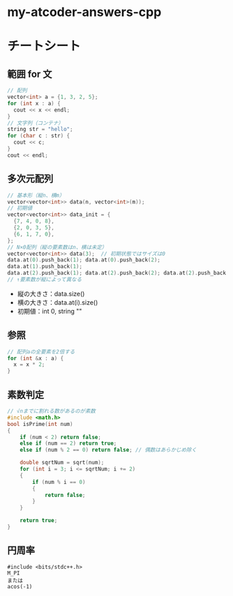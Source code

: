 # my-atcoder-answers-cpp

# チートシート

## 範囲 for 文

```c++
// 配列
vector<int> a = {1, 3, 2, 5};
for (int x : a) {
  cout << x << endl;
}
// 文字列（コンテナ）
string str = "hello";
for (char c : str) {
  cout << c;
}
cout << endl;
```

## 多次元配列

```c++
// 基本形（縦n、横m）
vector<vector<int>> data(n, vector<int>(m));
// 初期値
vector<vector<int>> data_init = {
  {7, 4, 0, 8},
  {2, 0, 3, 5},
  {6, 1, 7, 0},
};
// N×0配列（縦の要素数はn、横は未定）
vector<vector<int>> data(3);  // 初期状態ではサイズは0
data.at(0).push_back(1); data.at(0).push_back(2);
data.at(1).push_back(1);
data.at(2).push_back(1); data.at(2).push_back(2); data.at(2).push_back(1);
// ↑要素数が縦によって異なる

```

- 縦の大きさ：data.size()
- 横の大きさ：data.at(i).size()
- 初期値：int 0, string ""

## 参照

```c++
// 配列aの全要素を2倍する
for (int &x : a) {
  x = x * 2;
}
```

## 素数判定

```c++
// √nまでに割れる数があるのが素数
#include <math.h>
bool isPrime(int num)
{
    if (num < 2) return false;
    else if (num == 2) return true;
    else if (num % 2 == 0) return false; // 偶数はあらかじめ除く

    double sqrtNum = sqrt(num);
    for (int i = 3; i <= sqrtNum; i += 2)
    {
        if (num % i == 0)
        {
            return false;
        }
    }

    return true;
}
```

## 円周率

```
#include <bits/stdc++.h>
M_PI
または
acos(-1)
```